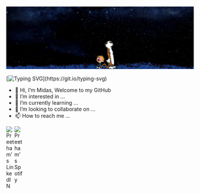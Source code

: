 <p align="center">
  <img src="assets/images/calvin_and_hobbes.jpeg
" alt="Image Description">
</p>


[![Typing SVG](https://readme-typing-svg.herokuapp.com?color=%23838383&lines=Welcome+To+My+Page!)](https://git.io/typing-svg)


- 👋 Hi, I’m Midas, Welcome to my GitHub
- 👀 I’m interested in ...
- 🌱 I’m currently learning ...
- 💞️ I’m looking to collaborate on ...
- 📫 How to reach me ...

<a href="https://www.linkedin.com/in/preetham-b-95a962153/">
  <img align="left" alt="Preetham's LinkedIN" width="22px" src="https://raw.githubusercontent.com/peterthehan/peterthehan/master/assets/linkedin.svg" />
</a>
<a href="https://open.spotify.com/user/gs664afjszbfev7wyf63xn9l8">
  <img align="left" alt="Preetham's Spotify" width="22px" src="https://play-lh.googleusercontent.com/UrY7BAZ-XfXGpfkeWg0zCCeo-7ras4DCoRalC_WXXWTK9q5b0Iw7B0YQMsVxZaNB7DM" />



<!---
KiNGxMiDAS/KiNGxMiDAS is a ✨ special ✨ repository because its `README.md` (this file) appears on your GitHub profile.
You can click the Preview link to take a look at your changes.
--->

<!---
https://readme-typing-svg.herokuapp.com/?color=C9D1D9&center=true&vCenter=true&lines=Welcome+To+My+Page!+%3A)
--->




